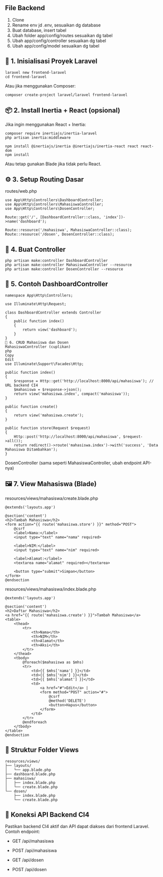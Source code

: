 ## File Backend
1. Clone
2. Rename env jd .env, sesuaikan dg database
3. Buat database, insert tabel
4. Ubah folder app/config/routes sesuaikan dg tabel
5. Ubah app/config/controller sesuaikan dg tabel
6. Ubah app/config/model sesuaikan dg tabel



## 🔧 1. Inisialisasi Proyek Laravel
```
laravel new frontend-laravel
cd frontend-laravel
```
Atau jika menggunakan Composer:
```
composer create-project laravel/laravel frontend-laravel
```

## 📦 2. Install Inertia + React (opsional)
Jika ingin menggunakan React + Inertia:
```
composer require inertiajs/inertia-laravel
php artisan inertia:middleware

npm install @inertiajs/inertia @inertiajs/inertia-react react react-dom
npm install
```
Atau tetap gunakan Blade jika tidak perlu React.

## ⚙️ 3. Setup Routing Dasar
routes/web.php
```
use App\Http\Controllers\DashboardController;
use App\Http\Controllers\MahasiswaController;
use App\Http\Controllers\DosenController;

Route::get('/', [DashboardController::class, 'index'])->name('dashboard');

Route::resource('/mahasiswa', MahasiswaController::class);
Route::resource('/dosen', DosenController::class);
```

## 🧩 4. Buat Controller
```
php artisan make:controller DashboardController
php artisan make:controller MahasiswaController --resource
php artisan make:controller DosenController --resource
```

## 📝 5. Contoh DashboardController
```
namespace App\Http\Controllers;

use Illuminate\Http\Request;

class DashboardController extends Controller
{
    public function index()
    {
        return view('dashboard');
    }
}
👤 6. CRUD Mahasiswa dan Dosen
MahasiswaController (cuplikan)
php
Copy
Edit
use Illuminate\Support\Facades\Http;

public function index()
{
    $response = Http::get('http://localhost:8000/api/mahasiswa'); // URL backend CI4
    $mahasiswa = $response->json();
    return view('mahasiswa.index', compact('mahasiswa'));
}

public function create()
{
    return view('mahasiswa.create');
}

public function store(Request $request)
{
    Http::post('http://localhost:8000/api/mahasiswa', $request->all());
    return redirect()->route('mahasiswa.index')->with('success', 'Data Mahasiswa Ditambahkan');
}
```
DosenController (sama seperti MahasiswaController, ubah endpoint API-nya)

## 🖼️ 7. View Mahasiswa (Blade)
resources/views/mahasiswa/create.blade.php
```
@extends('layouts.app')

@section('content')
<h2>Tambah Mahasiswa</h2>
<form action="{{ route('mahasiswa.store') }}" method="POST">
    @csrf
    <label>Nama:</label>
    <input type="text" name="nama" required>
    
    <label>NIM:</label>
    <input type="text" name="nim" required>
    
    <label>Alamat:</label>
    <textarea name="alamat" required></textarea>
    
    <button type="submit">Simpan</button>
</form>
@endsection
```

resources/views/mahasiswa/index.blade.php
```
@extends('layouts.app')

@section('content')
<h2>Daftar Mahasiswa</h2>
<a href="{{ route('mahasiswa.create') }}">Tambah Mahasiswa</a>
<table>
    <thead>
        <tr>
            <th>Nama</th>
            <th>NIM</th>
            <th>Alamat</th>
            <th>Aksi</th>
        </tr>
    </thead>
    <tbody>
        @foreach($mahasiswa as $mhs)
        <tr>
            <td>{{ $mhs['nama'] }}</td>
            <td>{{ $mhs['nim'] }}</td>
            <td>{{ $mhs['alamat'] }}</td>
            <td>
                <a href="#">Edit</a> |
                <form method="POST" action="#">
                    @csrf
                    @method('DELETE')
                    <button>Hapus</button>
                </form>
            </td>
        </tr>
        @endforeach
    </tbody>
</table>
@endsection
```

## 📂 Struktur Folder Views
```
resources/views/
├── layouts/
│   └── app.blade.php
├── dashboard.blade.php
├── mahasiswa/
│   ├── index.blade.php
│   └── create.blade.php
└── dosen/
    ├── index.blade.php
    └── create.blade.php
```

## 🔗 Koneksi API Backend CI4
Pastikan backend CI4 aktif dan API dapat diakses dari frontend Laravel. Contoh endpoint:

- GET /api/mahasiswa

- POST /api/mahasiswa

- GET /api/dosen

- POST /api/dosen

